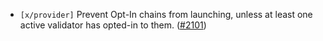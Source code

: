- `[x/provider]` Prevent Opt-In chains from launching, unless at least one active validator has opted-in to them.
  ([\#2101](https://github.com/cosmos/interchain-security/pull/2399))
